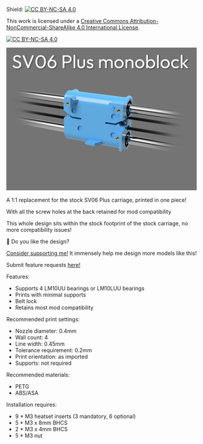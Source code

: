 Shield: [![CC BY-NC-SA 4.0][cc-by-nc-sa-shield]][cc-by-nc-sa]

This work is licensed under a
[Creative Commons Attribution-NonCommercial-ShareAlike 4.0 International License][cc-by-nc-sa].

[![CC BY-NC-SA 4.0][cc-by-nc-sa-image]][cc-by-nc-sa]

[cc-by-nc-sa]: http://creativecommons.org/licenses/by-nc-sa/4.0/
[cc-by-nc-sa-image]: https://licensebuttons.net/l/by-nc-sa/4.0/88x31.png
[cc-by-nc-sa-shield]: https://img.shields.io/badge/License-CC%20BY--NC--SA%204.0-lightgrey.svg

![Thumbnail](Images/Thumbnail.png)

A 1:1 replacement for the stock SV06 Plus carriage, printed in one piece!

With all the screw holes at the back retained for mod compatibility

This whole design sits within the stock footprint of the stock carriage, no more compatibility issues!

🤩 Do you like the design?

[Consider supporting me!](https://buymeacoffee.com/silencedfrost) It immensely help me design more models like this!

Submit feature requests [here!](https://trello.com/b/vacGVoLQ/cad-modelling-requests)

Features:
- Supports 4 LM10UU bearings or LM10LUU bearings
- Prints with minimal supports
- Belt lock
- Retains most mod compatibility

Recommended print settings:
- Nozzle diameter: 0.4mm
- Wall count: 4
- Line width: 0.45mm
- Tolerance requirement: 0.2mm
- Print orientation: as imported
- Supports: not required

Recommended materials:
 - PETG
 - ABS/ASA

Installation requires:
- 9 * M3 heatset inserts (3 mandatory, 6 optional)
- 5 * M3 x 8mm BHCS
- 2 * M3 x 4mm BHCS
- 5 * M3 nut
